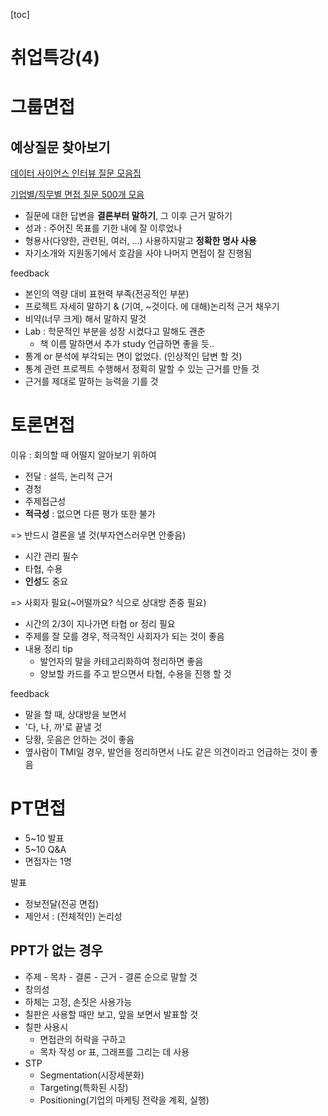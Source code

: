 [toc]

# 취업특강(4)

# 그룹면접

## 예상질문 찾아보기

[데이터 사이언스 인터뷰 질문 모음집](https://zzsza.github.io/data/2018/02/17/datascience-interivew-questions/)

[기업별/직무별 면접 질문 500개 모음](https://www.midashri.com/blog/500interviewlist)

- 질문에 대한 답변을 **결론부터 말하기**, 그 이후 근거 말하기
- 성과 : 주어진 목표를 기한 내에 잘 이루었나
- 형용사(다양한, 관련된, 여러, ...) 사용하지말고 **정확한 명사 사용**
- 자기소개와 지원동기에서 호감을 사야 나머지 면접이 잘 진행됨

feedback

- 본인의 역량 대비 표현력 부족(전공적인 부분)
- 프로젝트 자세히 말하기 & (기여, ~것이다. 에 대해)논리적 근거 채우기
- 비약(너무 크게) 해서 말하지 말것
- Lab : 학문적인 부분을 성장 시켰다고 말해도 괜춘
  - 책 이름 말하면서 추가 study 언급하면 좋을 듯..
- 통계 or 분석에 부각되는 면이 없었다. (인상적인 답변 할 것)
- 통계 관련 프로젝트 수행해서 정확히 말할 수 있는 근거를 만들 것
- 근거를 제대로 말하는 능력을 기를 것

# 토론면접

이유 : 회의할 때 어떨지 알아보기 위하여

- 전달 : 설득, 논리적 근거
- 경청
- 주제접근성
- **적극성** : 없으면 다른 평가 또한 불가

=> 반드시 결론을 낼 것(부자연스러우면 안좋음)

- 시간 관리 필수
- 타협, 수용
- **인성**도 중요

=> 사회자 필요(~어떨까요? 식으로 상대방 존중 필요)

- 시간의 2/3이 지나가면 타협 or 정리 필요
- 주제를 잘 모를 경우, 적극적인 사회자가 되는 것이 좋음
- 내용 정리 tip
  - 발언자의 말을 카테고리화하여 정리하면 좋음
  - 양보할 카드를 주고 받으면서 타협, 수용을 진행 할 것

feedback

- 말을 할 때, 상대방을 보면서
- '다, 나, 까'로 끝낼 것
- 당황, 웃음은 안하는 것이 좋음
- 옆사람이 TMI일 경우, 발언을 정리하면서 나도 같은 의견이라고 언급하는 것이 좋음

# PT면접

- 5~10 발표
- 5~10 Q&A
- 면접자는 1명

발표

- 정보전달(전공 면접)
- 제안서 : (전체적인) 논리성

## PPT가 없는 경우

- 주제 - 목차 - 결론 - 근거 - 결론 순으로 말할 것
- 창의성
- 하체는 고정, 손짓은 사용가능
- 칠판은 사용할 때만 보고, 앞을 보면서 발표할 것
- 칠판 사용시
  - 면접관의 허락을 구하고
  - 목차 작성 or 표, 그래프를 그리는 데 사용
- STP
  - Segmentation(시장세분화)
  - Targeting(특화된 시장)
  - Positioning(기업의 마케팅 전략을 계획, 실행)

